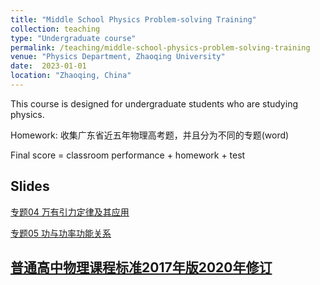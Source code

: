 ```yaml
---
title: "Middle School Physics Problem-solving Training"
collection: teaching
type: "Undergraduate course"
permalink: /teaching/middle-school-physics-problem-solving-training
venue: "Physics Department, Zhaoqing University"
date:  2023-01-01 
location: "Zhaoqing, China"
---
```


This course is designed for undergraduate students who are studying physics.

Homework: 收集广东省近五年物理高考题，并且分为不同的专题(word)

Final score = classroom performance + homework + test

## Slides

[专题04 万有引力定律及其应用](https://shuailiu1990.github.io/files/middle-school-physics-problem-solving-training/第04讲万有引力定律及其应用.pdf)

[专题05 功与功率功能关系](https://shuailiu1990.github.io/files/middle-school-physics-problem-solving-training/第05讲功与功率功能关系.pdf)

## [普通高中物理课程标准2017年版2020年修订](https://shuailiu1990.github.io/files/middle-school-physics-problem-solving-training/普通高中物理课程标准2017年版2020年修订.pdf)
